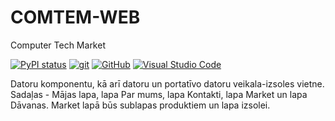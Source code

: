 # COMTEM-WEB
Computer Tech Market 

[![PyPI status](https://img.shields.io/pypi/status/ansicolortags.svg)](https://pypi.python.org/pypi/ansicolortags/)
[![git](https://badgen.net/badge/icon/git?icon=git&label)](https://git-scm.com)
[![GitHub](https://img.shields.io/badge/--181717?logo=github&logoColor=ffffff)](https://github.com/)
[![Visual Studio Code](https://img.shields.io/badge/--007ACC?logo=visual%20studio%20code&logoColor=ffffff)](https://code.visualstudio.com/)


Datoru komponentu, kā arī datoru un portatīvo datoru veikala-izsoles vietne.
Sadaļas - Mājas lapa, lapa Par mums, lapa Kontakti, lapa Market un lapa Dāvanas. 
Market lapā būs sublapas produktiem un lapa izsolei.
